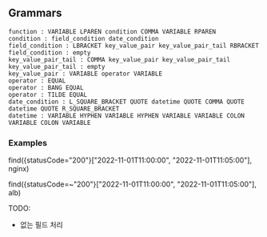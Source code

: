 ## Grammars

```
function : VARIABLE LPAREN condition COMMA VARIABLE RPAREN
condition : field_condition date_condition
field_condition : LBRACKET key_value_pair key_value_pair_tail RBRACKET
field_condition : empty
key_value_pair_tail : COMMA key_value_pair key_value_pair_tail
key_value_pair_tail : empty
key_value_pair : VARIABLE operator VARIABLE
operator : EQUAL
operator : BANG EQUAL
operator : TILDE EQUAL
date_condition : L_SQUARE_BRACKET QUOTE datetime QUOTE COMMA QUOTE datetime QUOTE R_SQUARE_BRACKET 
datetime : VARIABLE HYPHEN VARIABLE HYPHEN VARIABLE VARIABLE COLON VARIABLE COLON VARIABLE
```

### Examples

find({statusCode="200"}["2022-11-01T11:00:00", "2022-11-01T11:05:00"], nginx)

find({statusCode=~"200"}["2022-11-01T11:00:00", "2022-11-01T11:05:00"], alb)



TODO:

- 없는 필드 처리